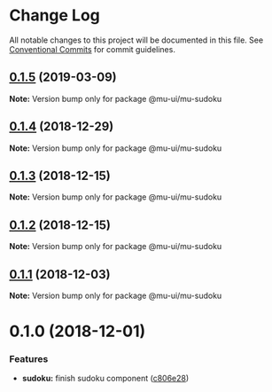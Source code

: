 # Change Log

All notable changes to this project will be documented in this file.
See [Conventional Commits](https://conventionalcommits.org) for commit guidelines.

## [0.1.5](https://github.com/mu-ui/mu-ui/compare/@mu-ui/mu-sudoku@0.1.4...@mu-ui/mu-sudoku@0.1.5) (2019-03-09)

**Note:** Version bump only for package @mu-ui/mu-sudoku





## [0.1.4](https://github.com/mu-ui/mu-ui/compare/@mu-ui/mu-sudoku@0.1.3...@mu-ui/mu-sudoku@0.1.4) (2018-12-29)

**Note:** Version bump only for package @mu-ui/mu-sudoku





## [0.1.3](https://github.com/mu-ui/mu-ui/compare/@mu-ui/mu-sudoku@0.1.2...@mu-ui/mu-sudoku@0.1.3) (2018-12-15)

**Note:** Version bump only for package @mu-ui/mu-sudoku





## [0.1.2](https://github.com/mu-ui/mu-ui/compare/@mu-ui/mu-sudoku@0.1.1...@mu-ui/mu-sudoku@0.1.2) (2018-12-15)

**Note:** Version bump only for package @mu-ui/mu-sudoku





## [0.1.1](https://github.com/mu-ui/mu-ui/compare/@mu-ui/mu-sudoku@0.1.0...@mu-ui/mu-sudoku@0.1.1) (2018-12-03)

**Note:** Version bump only for package @mu-ui/mu-sudoku





# 0.1.0 (2018-12-01)


### Features

* **sudoku:** finish sudoku component ([c806e28](https://github.com/mu-ui/mu-ui/commit/c806e28))
